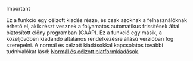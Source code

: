 > [!IMPORTANT]
> Ez a funkció egy célzott kiadés része, és csak azoknak a felhasználóknak érhető el, akik részt vesznek a folyamatos automatikus frissítések által biztosított előny programban (CAAP). Ez a funkció egy másik, a közeljövőben kiadandó általános rendelkezésre állású verzióban fog szerepelni. A normál és célzott kiadásokkal kapcsolatos további tudnivalókat lásd: [Normál és célzott platformkiadások](../../fin-and-ops/get-started/public-preview-releases.md).
